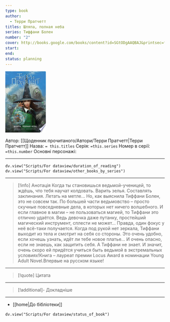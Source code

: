 ```yaml
---
type: book
author:
  - Терри Пратчетт
titles: Шляпа, полная неба
series: Тиффани Болен
number: "2"
cover: http://books.google.com/books/content?id=SGtODgAAQBAJ&printsec=frontcover&img=1&zoom=1&edge=curl&source=gbs_api
start: 
end: 
status: planning
---
```

![cover|150](media/cover!150-465.jpg)

Автор: [[Щоденник прочитаного/Автори/Терри Пратчетт|Терри Пратчетт]]
Назва: `= this.titles`
Серія:  `=this.series`
Номер в серії: `=this.number`
Основні персонажі:

---
```dataviewjs
dv.view("Scripts/For dataview/duration_of_reading")
dv.view("Scripts/For dataview/other_books_by_series")
```

---
>[!info] Анотація
>Когда ты становишься ведьмой-ученицей, то ждёшь, что тебя научат колдовать. Варить зелья. Составлять заклинания. Летать на метле... Но, как выяснила Тиффани Болен, это не совсем так. По большей части ведьмовство – просто скучные повседневные дела, в которых нет ничего волшебного. И если главное в магии – не пользоваться магией, то Тиффани это отлично удаётся. Ведь девочка даже путанку, простейший магический инструмент, сплести не может... Правда, один фокус у неё всё-таки получается. Когда под рукой нет зеркала, Тиффани выходит из тела и смотрит на себя со стороны. Это очень удобно, если хочешь узнать, идёт ли тебе новое платье... И очень опасно, если не знаешь, как защитить себя. А Тиффани не знает. И значит, очень скоро ей придётся учиться быть ведьмой в экстремальных условиях!Книга – лауреат премии Locus Award в номинации Young Adult Novel.Впервые на русском языке!
___

>[!quote] Цитата

---
>[!additional]- Докладніше

---

- [[home|До бібліотеки]]

```dataviewjs
dv.view("Scripts/For dataview/status_of_book")
```